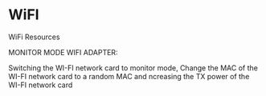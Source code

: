 # WiFI
WiFi Resources

MONITOR MODE WIFI ADAPTER:

Switching the WI-FI network card to monitor mode, Change the MAC of the WI-FI network card to a random MAC and ncreasing the TX power of the WI-FI network card
